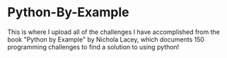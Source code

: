 # Python-By-Example
This is where I upload all of the challenges I have accomplished from the book "Python by Example" by Nichola Lacey, which documents 150 programming challenges to find a solution to using python!
